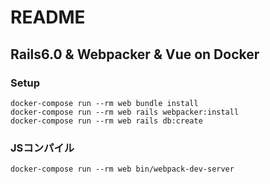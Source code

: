 # README

## Rails6.0 & Webpacker & Vue on Docker

### Setup
```
docker-compose run --rm web bundle install
docker-compose run --rm web rails webpacker:install
docker-compose run --rm web rails db:create
```

### JSコンパイル

```
docker-compose run --rm web bin/webpack-dev-server
```
